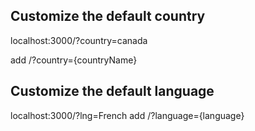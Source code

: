 ## Customize the default country
localhost:3000/?country=canada

add /?country={countryName}


## Customize the default language
localhost:3000/?lng=French
add /?language={language}

